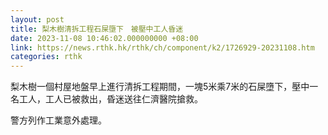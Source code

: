 ```yaml
---
layout: post
title: 梨木樹清拆工程石屎墮下　被壓中工人昏迷
date: 2023-11-08 10:46:02.000000000 +08:00
link: https://news.rthk.hk/rthk/ch/component/k2/1726929-20231108.htm
categories: rthk
---
```


梨木樹一個村屋地盤早上進行清拆工程期間，一塊5米乘7米的石屎墮下，壓中一名工人，工人已被救出，昏迷送往仁濟醫院搶救。

警方列作工業意外處理。
